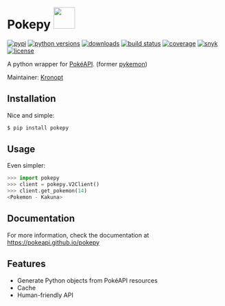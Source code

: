 # Pokepy <img heigth=50 width=50 src="https://veekun.com/dex/media/pokemon/global-link/14.png">

[![pypi](https://img.shields.io/pypi/v/pokepy.svg "pypi package")](https://pypi.org/project/pokepy)
[![python versions](https://img.shields.io/pypi/pyversions/pokepy.svg "supported python versions")](https://pypi.org/project/pokepy)
[![downloads](https://img.shields.io/pypi/dm/pokepy.svg?style=popout "pypi downloads")](https://pypi.org/project/pokepy/)
[![build status](https://circleci.com/gh/PokeAPI/pokepy.svg?style=svg "build status")](https://circleci.com/gh/PokeAPI/pokepy)
[![coverage](https://codecov.io/gh/PokeAPI/pokepy/branch/master/graph/badge.svg "code coverage")](https://codecov.io/gh/PokeAPI/pokepy)
[![snyk](https://snyk.io/test/github/PokeAPI/pokepy/badge.svg?targetFile=requirements.txt "known vulnerabilities")](https://snyk.io/test/github/PokeAPI/pokepy?targetFile=requirements.txt)
[![license](https://img.shields.io/pypi/l/pokepy.svg "license")](https://github.com/PokeAPI/pokepy/blob/master/LICENSE)

A python wrapper for [PokéAPI](https://pokeapi.co). (former [pykemon](https://github.com/PokeAPI/pokepy/tree/bb72105f4c5402aaa5d4fd2b9c142bf9b678b254))

Maintainer: [Kronopt](https://github.com/Kronopt)

## Installation

Nice and simple:

```sh
$ pip install pokepy
```

## Usage

Even simpler:

```python
>>> import pokepy
>>> client = pokepy.V2Client()
>>> client.get_pokemon(14)
<Pokemon - Kakuna>
```

## Documentation

For more information, check the documentation at https://pokeapi.github.io/pokepy

## Features

* Generate Python objects from PokéAPI resources
* Cache
* Human-friendly API
